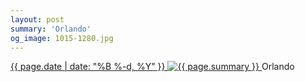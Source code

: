 ```yaml
---
layout: post
summary: 'Orlando'
og_image: 1015-1280.jpg
---
```


<p>
 <time>
  <a href="/1015">
   {{ page.date | date: "%B %-d, %Y" }}
  </a>
 </time>
 <a href="/1015">
  <img alt="{{ page.summary }}" sizes="(min-width: 700px) 50vw, calc(100vw - 2rem)" src="{{ site.assets_url }}/1015-640.jpg" srcset="{{ site.assets_url }}/1015-320.jpg 320w, {{ site.assets_url }}/1015-640.jpg 640w, {{ site.assets_url }}/1015-960.jpg 960w, {{ site.assets_url }}/1015-1280.jpg 1280w"/>
 </a>
 <span>
  Orlando
 </span>
</p>
